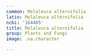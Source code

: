 ```yaml
---
common: Melaleuca alternifolia
latin: Melaleuca alternifolia
ncbi: '164405'
title: Melaleuca alternifolia
group: Plants and Fungi
image: .na.character

---
```

